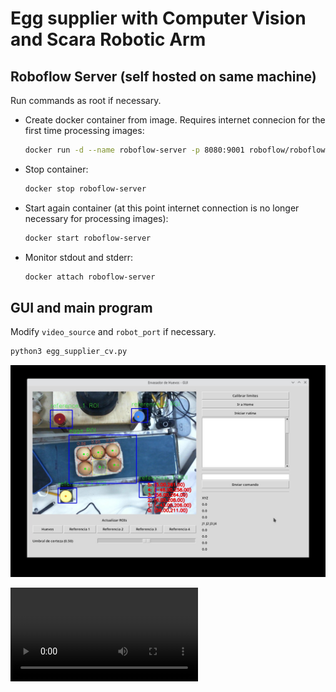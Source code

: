 # Egg supplier with Computer Vision and Scara Robotic Arm

## Roboflow Server (self hosted on same machine)

Run commands as root if necessary.

- Create docker container from image. Requires internet connecion for the first time processing images:

    ```bash
    docker run -d --name roboflow-server -p 8080:9001 roboflow/roboflow-inference-server-cpu
    ```

- Stop container:

    ```bash
    docker stop roboflow-server
    ```

- Start again container (at this point internet connection is no longer necessary for processing images):

    ```bash
    docker start roboflow-server
    ```

- Monitor stdout and stderr:

    ```bash
    docker attach roboflow-server
    ```

## GUI and main program

Modify `video_source` and `robot_port` if necessary.

```bash
python3 egg_supplier_cv.py
```

![Gui screenshot](./demos/gui_screenshot.jpg)

![Working demo](./demos/scara-cv-egg-supplier.mp4)